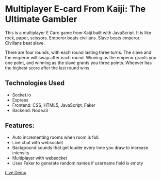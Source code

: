 # Multiplayer E-card From Kaiji: The Ultimate Gambler

This is a multiplayer E Card game from Kaiji built with JavaScript. It is like rock, paper, scissors. Emperor beats civilians. Slave beats emperor. Civilians beat slave.

There are four rounds, with each round lasting three turns. The slave and the emperor will swap after each round. Winning as the emperor grants you one point, and winning as the slave grants you three points. Whoever has the highest score after the last round wins.

## Technologies Used
* Socket.io
* Express
* Frontend: CSS, HTML5, JavaScript, Faker
* Backend: NodeJS

## Features:
* Auto incrementing rooms when room is full.
* Live chat with websocket
* Background sounds that get louder every time you draw to increase intensity
* Multiplayer with websocket
* Uses Faker to generate random names if username field is empty

[Live Demo](https://zawazawa.herokuapp.com/)  
